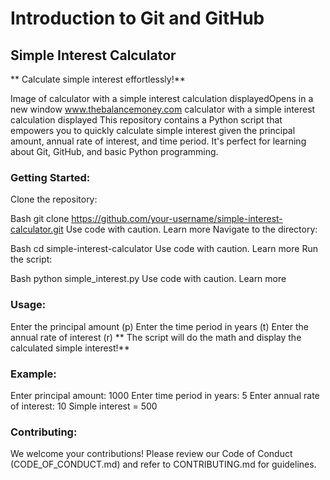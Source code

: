 # Introduction to Git and GitHub

## Simple Interest Calculator

** Calculate simple interest effortlessly!**

Image of calculator with a simple interest calculation displayedOpens in a new window
www.thebalancemoney.com
calculator with a simple interest calculation displayed
This repository contains a Python script that empowers you to quickly calculate simple interest given the principal amount, annual rate of interest, and time period. It's perfect for learning about Git, GitHub, and basic Python programming.

### Getting Started:

Clone the repository:

Bash
git clone https://github.com/your-username/simple-interest-calculator.git
Use code with caution. Learn more
Navigate to the directory:

Bash
cd simple-interest-calculator
Use code with caution. Learn more
Run the script:

Bash
python simple_interest.py
Use code with caution. Learn more
### Usage:

Enter the principal amount (p)
Enter the time period in years (t)
Enter the annual rate of interest (r)
** The script will do the math and display the calculated simple interest!**

### Example:

Enter principal amount: 1000
Enter time period in years: 5
Enter annual rate of interest: 10
Simple interest = 500
### Contributing:

We welcome your contributions! Please review our Code of Conduct (CODE_OF_CONDUCT.md) and refer to CONTRIBUTING.md for guidelines.
